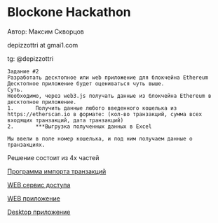 # Blockone Hackathon

Автор: Максим Скворцов 

depizzottri at gmai1.com

tg: @depizzottri
```
Задание #2
Разработать десктопное или web приложение для блокчейна Ethereum
Десктопное приложение будет оцениваться чуть выше.
Суть.
Необходимо, через web3.js получать данные из блокчейна Ethereum в десктопное приложение.
1.       Получить данные любого введенного кошелька из https://etherscan.io в формате: (кол-во транзакций, сумма всех входящих транзакций, дата транзакций)
2.       ***Выгрузка полученных данных в Excel  
 
Мы ввели в поле номер кошелька, и под ним получаем данные о транзакциях.
```



Решение состоит из 4х частей

[Программа импорта транзакций](BlockoneImporter/README.md)

[WEB сервис доступа](BlockoneBackend/README.md)

[WEB приложение](BlockoneWeb/README.md)

[Desktop приложение](BlockoneDesktop/README.md)